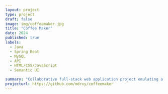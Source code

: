 ```yaml
---
layout: project
type: project
draft: false
image: img/coffeemaker.jpg
title: "Coffee Maker"
date: 2024
published: true
labels:
  - Java
  - Spring Boot
  - MySQL
  - API
  - HTML/CSS/JavaScript
  - Semantic UI

summary: "Collaborative full-stack web application project emulating a Coffee Shop's back-office"
projecturl: https://github.com/mdrxy/coffeemaker
---
```

